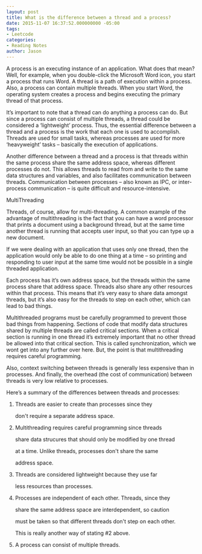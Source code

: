 ```yaml
---
layout: post
title: What is the difference between a thread and a process?
date: 2015-11-07 16:37:52.000000000 -05:00
tags:
- Leetcode
categories:
- Reading Notes
author: Jason
---
```

<p>A process is an executing instance of an application. What does that mean? Well, for example, when you double-click the Microsoft Word icon, you start a process that runs Word. A thread is a path of execution within a process. Also, a process can contain multiple threads. When you start Word, the operating system creates a process and begins executing the primary thread of that process.</p>
<p>It’s important to note that a thread can do anything a process can do. But since a process can consist of multiple threads, a thread could be considered a ‘lightweight’ process. Thus, the essential difference between a thread and a process is the work that each one is used to accomplish. Threads are used for small tasks, whereas processes are used for more ‘heavyweight’ tasks – basically the execution of applications.</p>
<p>Another difference between a thread and a process is that threads within the same process share the same address space, whereas different processes do not. This allows threads to read from and write to the same data structures and variables, and also facilitates communication between threads. Communication between processes – also known as IPC, or inter-process communication – is quite difficult and resource-intensive.</p>
<p>MultiThreading</p>
<p>Threads, of course, allow for multi-threading. A common example of the advantage of multithreading is the fact that you can have a word processor that prints a document using a background thread, but at the same time another thread is running that accepts user input, so that you can type up a new document.</p>
<p>If we were dealing with an application that uses only one thread, then the application would only be able to do one thing at a time – so printing and responding to user input at the same time would not be possible in a single threaded application.</p>
<p>Each process has it’s own address space, but the threads within the same process share that address space. Threads also share any other resources within that process. This means that it’s very easy to share data amongst threads, but it’s also easy for the threads to step on each other, which can lead to bad things.</p>
<p>Multithreaded programs must be carefully programmed to prevent those bad things from happening. Sections of code that modify data structures shared by multiple threads are called critical sections. When a critical section is running in one thread it’s extremely important that no other thread be allowed into that critical section. This is called synchronization, which we wont get into any further over here. But, the point is that multithreading requires careful programming.</p>
<p>Also, context switching between threads is generally less expensive than in processes. And finally, the overhead (the cost of communication) between threads is very low relative to processes.</p>
<p>Here’s a summary of the differences between threads and processes:</p>
<ol>
<li>
<p>Threads are easier to create than processes since they</p>
don't require a separate address space.</p>
</li>
<li>
<p>Multithreading requires careful programming since threads</p>
share data strucures that should only be modified by one thread</p>
at a time.  Unlike threads, processes don't share the same</p>
address space.</p>
</li>
<li>
<p>Threads are considered lightweight because they use far</p>
less resources than processes.</p>
</li>
<li>
<p>Processes are independent of each other.  Threads, since they</p>
share the same address space are interdependent, so caution</p>
must be taken so that different threads don't step on each other.</p>
This is really another way of stating #2 above.</p>
</li>
<li>
<p>A process can consist of multiple threads.</p>
</li>
</ol>
